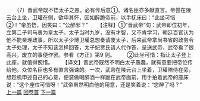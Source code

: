 　　（7）晋武帝既不悟太子之愚，必有传后意①。诸名臣亦多献直言。帝尝在陵云台上坐，卫瓘在侧，欲申其怀，因如醉跪帝前，以手抚床曰：“此坐可惜②！”帝虽悟，因笑曰：“公醉邪？”
　　【注释】①“晋武帝”句：武帝即位初年，立第二子司马衷为皇太子。太子当时九岁，没有才智，又不肯学习，朝廷百官认为他不能亲理政事，所以太子少博卫瓘总想奏请废太子，后来武帝拿尚书省的政务令太子处理，太子不知该怎样回答，太子妃贾氏请人代作答，呈送武帝，武帝看了很高兴，废立的事便作罢。参看《方正》第9 则。
　　②此坐可惜：指让太子登上此座，就值得惋惜。
　　【译文】晋武帝既然不明白太子愚蠢，就有意要把帝位传给他。众位名臣也多有直言强谏的。一次，武帝在陵云台上坐着，卫瓘陪侍在旁，想趁机申述自己的心意，便装做喝醉酒一样跪在武帝面前，用手拍着武帝的座床说：“这个座位可惜呀！”武帝虽然明白他的用意，还是笑着说：“您醉了吗？”
<br>[上一篇](10_06) [回卷首](10_00) [下一篇](10_08)
